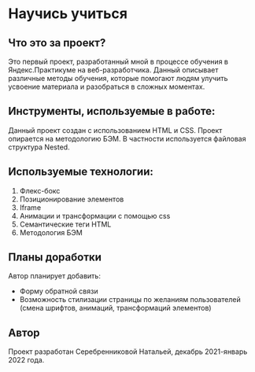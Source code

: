 # Научись учиться

## Что это за проект?
Это первый проект, разработанный мной в процессе обучения в Яндекс.Практикуме на веб-разработчика.
Данный описывает различные методы обучения, которые помогают людям улучить усвоение материала и разобраться в сложных моментах.

## Инструменты, используемые в работе:
Данный проект создан с использованием HTML и CSS.
Проект опирается на методологию БЭМ. В частности используется файловая структура Nested.

## Используемые технологии:

1. Флекс-бокс
2. Позиционирование элементов
3. Iframe
4. Анимации и трансформации с помощью css
5. Семантические теги HTML
6. Методология БЭМ

## Планы доработки

Автор планирует добавить:
- Форму обратной связи
- Возможность стилизации страницы по желаниям пользователей (смена шрифтов, анимаций, трансформаций элементов)

## Автор
Проект разработан Серебренниковой Натальей, декабрь 2021-январь 2022 года.



